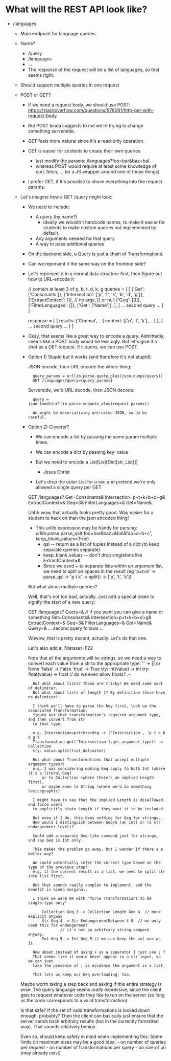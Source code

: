 # What will the REST API look like?

- /languages
    - Main endpoint for language queries
    - Name?
        - /query
        - /languages
        - ...
        - The response of the request will be a list of languages, so that seems right.
    - Should support multiple queries in one request
    - POST or GET?
        - If we need a request body, we should use POST:
            https://stackoverflow.com/questions/978061/http-get-with-request-body
        - But POST kinda suggests to me we're trying to change something serverside.
        - GET feels more natural since it's a read-only operation.
        - GET is easier for students to create their own queries
            - just modify the params: /languages?foo=bar&baz=bal
            - whereas POST would require at least some knowledge of curl, fetch, ...
                (or a JS wrapper around one of those things)

        - I prefer GET, if it's possible to shove everything into the request params.

    - Let's imagine how a GET /query might look:
        - We need to include:
            - A query (by name?)
                - Ideally we wouldn't hardcode names, to make it easier for
                    students to make custom queries not implemented by default.
            - Any arguments needed for that query
            - A way to pass additional queries

        - On the backend side, a Query is just a chain of Transformations.
        - Can we represent it the same way on the frontend side?

        - Let's represent it in a normal data structure first, then figure out
            how to URL-encode it

            // contain at least 3 of p, b, t, d, k, g
            queries = [
                [
                    {'Get': ['Consonants']},
                    {'Intersection': ['p', 't', 'k', 'b', 'd', 'g']},
                    {'ExtractContext': []}, // no args, [] or null
                    {'Geq': [3]},
                    {'FilterLanguages': []},
                    {'Get': ['Name']},
                ],
                [
                    ... second query ...
                ]
            ]

            response = [
                {
                    results: ['Goemai', ...]
                    context: [['p', 't', 'k'], ...]
                },
                {
                    ... second query ...
                }
            ]

        - Okay, that seems like a great way to encode a query.
            Admittedly, seems like a POST body would be less ugly.
            But let's give it a shot as a GET request.
            If it sucks, we can use POST.

        - Option 1) Stupid but it works (and therefore it's not stupid):

            JSON encode, then URL encode the whole thing:

                query_params = urllib.parse.quote_plus(json.dumps(query))
                GET /languages?query={query_params}

            Serverside, we'd URL decode, then JSON decode:

                query = json.loads(urllib.parse.unquote_plus(request.params))

                We might be deserializing untrusted JSON, so do be careful.

        - Option 2) Cleverer?
            - We can encode a list by passing the same param multiple times.
            - We can encode a dict by passing key=value
            - But we need to encode a List[List[Dict[str, List]]]
                - Jesus Christ

            - Let's drop the outer List for a sec and pretend we're only allowed
                a single query per GET.

            GET /languages?
                Get=Consonants&
                Intersection=p+t+k+b+d+g&
                ExtractContext=&
                Geq=3&
                FilterLanguages=&
                Get=Name&

            Uhhh wow, that actually looks pretty good.
            Way easier for a student to hack on than the json encoded thing!

            - This urllib expression may be handy for parsing:
                urllib.parse.parse_qsl('foo=bar&baz=&bal&foo=a+b+c', keep_blank_values=True)
                - qsl -- return as a list of tuples instead of a dict (to keep separate queries separate)
                - keep_blank_values -- don't drop singletons like ExtractContext=&
                - Since we used + to separate lists within an argument list, we need to split on spaces
                    in the result (eg 'p+t+k' -> parse_qsl -> 'p t k' -> split() -> ['p', 't', 'k'])

            But what about multiple queries?

            Well, that's not too bad, actually.
            Just add a special token to signify the start of a new query:

            GET /languages?
                Query=&  // if you want you can give a name or something
                Get=Consonants&
                Intersection=p+t+k+b+d+g&
                ExtractContext=&
                Geq=3&
                FilterLanguages=&
                Get=Name&
                Query=&
                ... second query follows ...

            Wowow, that is pretty decent, actually. Let's do that one.

            Let's also add a:
                ?dataset=F22

            Note that all the arguments will be strings, so we need a way to convert each value
            from a str to the appropriate type.
                '' -> [] or None
                'false' -> False
                'true' -> True
                try: int(value) -> int
                try: float(value) -> float  // do we even allow floats? .-.

                But what about lists? Those are tricky! We need some sort of delimiter.
                But what about lists of length 1? By definition those have no delimiter!!

                I think we'll have to parse the key first, look up the associated Transformation,
                figure out that transformation's required argument type, and then convert from str
                to that type.

                e.g. Intersection=p+t+k+b+d+g -> ('Intersection', 'p t k b d g')
                Transformation.get('Intersection').get_argument_type() -> Collection
                try: value.split(list_delimiter)

                But what about Transformations that accept multiple argument types?!
                e.g. I was considering making Geq apply to both Int (where it's a literal Geq)
                    or to Collection (where there's an implied Length first),
                    or maybe even to String (where we'd do something lexicographic)

                I might have to say that the implied Length is disallowed, and force users
                to explicitly state Length if they want it to be included.

                But even if I do, this does nothing for Geq for strings...
                How would I distinguish between Geq=5 (an int) or (a str endangerment level)?

                Could add a separate Geq-like command just for strings, and say Geq is Int only.

                This makes the problem go away, but I wonder if there's a better way?

                We could potentially infer the correct type based on the type of the previous step?
                e.g. if the current result is a list, we need to split str into list first.

                But that sounds really complex to implement, and the benefit is kinda marginal.

                I think we were OK with "force Transformations to be single-type only"

                    Collection Geq 3 -> Collection Length Geq 4  // more explicit anyway
                    Str Geq 4 -> Str EndangermentBetween 4 8  // we only need this for endangerment
                            // it's not an arbitrary string compare anyway.
                    Int Geq 5 -> Int Geq 5 // we can keep the int one as-is.

                How about instead of using + as a separator I just use ; ?
                That seems like it would never appear in a str input, so we can just
                take the presence of ; as evidence the argument is a list.

                That lets us keep our Geq overloading, too.



        Maybe worth taking a step back and asking if this entire strategy is wise.
        The query language seems _really_ expressive, since the client gets to
        request whatever code they like to run on the server
        (so long as the code corresponds to a valid transformation)

        Is that safe?
        If the set of valid transformations is locked down enough, probably?
        Then the client can basically just ensure that the server sends back
        arbitrary results (but in the correctly formatted way).
        That sounds relatively benign.

        Even so, should keep safety in mind when implementing this.
        Some limits on maximum sizes may be a good idea:
            - on number of queries per request
            - on number of transformations per query
            - on size of uri (may already exist)
